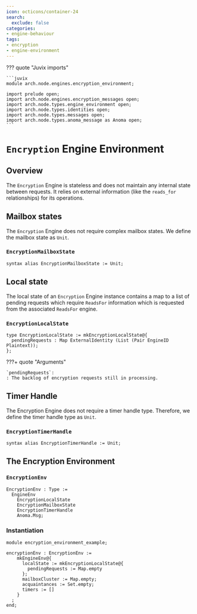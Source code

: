 ```yaml
---
icon: octicons/container-24
search:
  exclude: false
categories:
- engine-behaviour
tags:
- encryption
- engine-environment
---
```


??? quote "Juvix imports"

    ```juvix
    module arch.node.engines.encryption_environment;

    import prelude open;
    import arch.node.engines.encryption_messages open;
    import arch.node.types.engine_environment open;
    import arch.node.types.identities open;
    import arch.node.types.messages open;
    import arch.node.types.anoma_message as Anoma open;
    ```

# `Encryption` Engine Environment

## Overview

The `Encryption` Engine is stateless and does not maintain any internal state
between requests. It relies on external information (like the `reads_for`
relationships) for its operations.

## Mailbox states

The `Encryption` Engine does not require complex mailbox states. We define the mailbox state as `Unit`.

### `EncryptionMailboxState`

```juvix
syntax alias EncryptionMailboxState := Unit;
```

## Local state

The local state of an `Encryption` Engine instance contains a map to a list of pending requests which
require `ReadsFor` information which is requested from the associated `ReadsFor`
engine.

### `EncryptionLocalState`

```juvix
type EncryptionLocalState := mkEncryptionLocalState@{
  pendingRequests : Map ExternalIdentity (List (Pair EngineID Plaintext));
};
```

???+ quote "Arguments"

    `pendingRequests`:
    : The backlog of encryption requests still in processing.

<!--ᚦ
        «why do we have a backlog if it is a pure function?»
        -->

## Timer Handle

The Encryption Engine does not require a timer handle type. Therefore, we define
the timer handle type as `Unit`.

### `EncryptionTimerHandle`

```juvix
syntax alias EncryptionTimerHandle := Unit;
```

## The Encryption Environment

### `EncryptionEnv`

```juvix
EncryptionEnv : Type :=
  EngineEnv
    EncryptionLocalState
    EncryptionMailboxState
    EncryptionTimerHandle
    Anoma.Msg;
```

### Instantiation

<!-- --8<-- [start:encryptionEnv] -->
```juvix extract-module-statements
module encryption_environment_example;

encryptionEnv : EncryptionEnv :=
    mkEngineEnv@{
      localState := mkEncryptionLocalState@{
        pendingRequests := Map.empty
      };
      mailboxCluster := Map.empty;
      acquaintances := Set.empty;
      timers := []
    }
  ;
end;
```
<!-- --8<-- [end:encryptionEnv] -->
